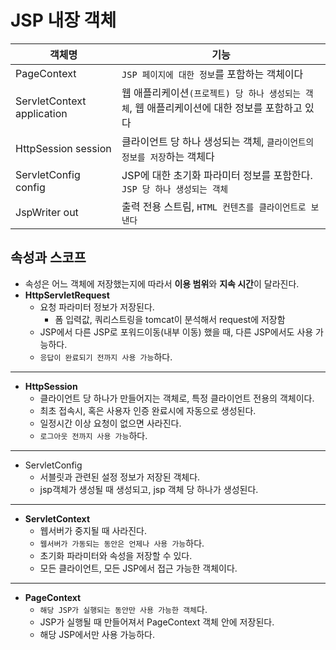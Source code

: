 # JSP 내장 객체
| 객체명 | 기능 |
| --- | --- |
| PageContext | `JSP 페이지에 대한 정보`를 포함하는 객체이다 |
| ServletContext application |  웹 애플리케이션`(프로젝트) 당 하나 생성되는 객체`, 웹 애플리케이션에 대한 정보를 포함하고 있다 |
| HttpSession session | 클라이언트 당 하나 생성되는 객체, `클라이언트의 정보를 저장`하는 객체다 |
| ServletConfig config | JSP에 대한 초기화 파라미터 정보를 포함한다. `JSP 당 하나 생성되는 객체` |
| JspWriter out | 출력 전용 스트림, `HTML 컨텐츠를 클라이언트로 보낸다` |

## 속성과 스코프
- 속성은 어느 객체에 저장했는지에 따라서 **이용 범위**와 **지속 시간**이 달라진다.
- **HttpServletRequest**
  + 요청 파라미터 정보가 저장된다.
    + 폼 입력값, 쿼리스트링을 tomcat이 분석해서 request에 저장함
  + JSP에서 다른 JSP로 포워드이동(내부 이동) 했을 때, 다른 JSP에서도 사용 가능하다.
  + `응답이 완료되기 전까지 사용 가능`하다.
--------------------------------------------------------------------------------
- **HttpSession**
  + 클라이언트 당 하나가 만들어지는 객체로, 특정 클라이언트 전용의 객체이다.
  + 최초 접속시, 혹은 사용자 인증 완료시에 자동으로 생성된다.
  + 일정시간 이상 요청이 없으면 사라진다.
  + `로그아웃 전까지 사용 가능`하다.
--------------------------------------------------------------------------------
- ServletConfig
  + 서블릿과 관련된 설정 정보가 저장된 객체다.
  + jsp객체가 생성될 때 생성되고, jsp 객체 당 하나가 생성된다.
--------------------------------------------------------------------------------
- **ServletContext**
  + 웹서버가 중지될 때 사라진다.
  + `웹서버가 가동되는 동안은 언제나 사용 가능`하다.
  + 초기화 파라미터와 속성을 저장할 수 있다.
  + 모든 클라이언트, 모든 JSP에서 접근 가능한 객체이다.
--------------------------------------------------------------------------------
- **PageContext**
  + `해당 JSP가 실행되는 동안만 사용 가능한 객체`다.
  + JSP가 실행될 때 만들어져서 PageContext 객체 안에 저장된다.
  + 해당 JSP에서만 사용 가능하다.
